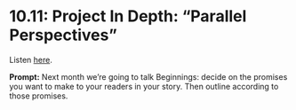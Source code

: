 # 10.11: Project In Depth: “Parallel Perspectives” 

Listen [here](http://www.writingexcuses.com/2015/03/15/writing-excuses-10-11-project-in-depth-parallel-perspectives/). 

**Prompt:** Next month we’re going to talk Beginnings: decide on the promises you want to make to your readers in your story. Then outline according to those promises.

